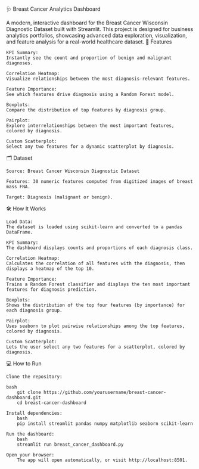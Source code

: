 🩺 Breast Cancer Analytics Dashboard

A modern, interactive dashboard for the Breast Cancer Wisconsin Diagnostic Dataset built with Streamlit.
This project is designed for business analytics portfolios, showcasing advanced data exploration, visualization, and feature analysis for a real-world healthcare dataset.
🚀 Features

    KPI Summary:
    Instantly see the count and proportion of benign and malignant diagnoses.

    Correlation Heatmap:
    Visualize relationships between the most diagnosis-relevant features.

    Feature Importance:
    See which features drive diagnosis using a Random Forest model.

    Boxplots:
    Compare the distribution of top features by diagnosis group.

    Pairplot:
    Explore interrelationships between the most important features, colored by diagnosis.

    Custom Scatterplot:
    Select any two features for a dynamic scatterplot by diagnosis.

🗂️ Dataset

    Source: Breast Cancer Wisconsin Diagnostic Dataset

    Features: 30 numeric features computed from digitized images of breast mass FNA.

    Target: Diagnosis (malignant or benign).

🛠️ How It Works

    Load Data:
    The dataset is loaded using scikit-learn and converted to a pandas DataFrame.

    KPI Summary:
    The dashboard displays counts and proportions of each diagnosis class.

    Correlation Heatmap:
    Calculates the correlation of all features with the diagnosis, then displays a heatmap of the top 10.

    Feature Importance:
    Trains a Random Forest classifier and displays the ten most important features for diagnosis prediction.

    Boxplots:
    Shows the distribution of the top four features (by importance) for each diagnosis group.

    Pairplot:
    Uses seaborn to plot pairwise relationships among the top features, colored by diagnosis.

    Custom Scatterplot:
    Lets the user select any two features for a scatterplot, colored by diagnosis.

💻 How to Run

    Clone the repository:

    bash
        git clone https://github.com/yourusername/breast-cancer-dashboard.git
        cd breast-cancer-dashboard

    Install dependencies:
        bash
        pip install streamlit pandas numpy matplotlib seaborn scikit-learn

    Run the dashboard:
        bash
        streamlit run breast_cancer_dashboard.py
        
    Open your browser:
        The app will open automatically, or visit http://localhost:8501.
